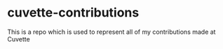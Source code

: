 # cuvette-contributions

This is a repo which is used to represent all of my contributions made at Cuvette
